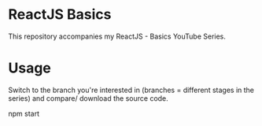 # ReactJS Basics

This repository accompanies my ReactJS - Basics YouTube Series.

# Usage
Switch to the branch you're interested in (branches = different stages in the series) and compare/ download the source code.

npm start
